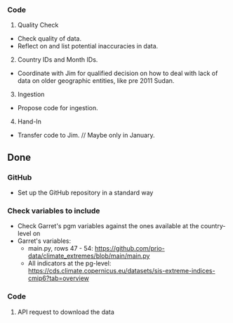 ### Code
1. Quality Check
  + Check quality of data.
  + Reflect on and list potential inaccuracies in data.
2. Country IDs and Month IDs.
  + Coordinate with Jim for qualified decision on how to deal with lack of data on older geographic entities, like pre 2011 Sudan.
3. Ingestion
  + Propose code for ingestion.
4. Hand-In
  + Transfer code to Jim. // Maybe only in January.



## Done

### GitHub
+ Set up the GitHub repository in a standard way

### Check variables to include
+ Check Garret's pgm variables against the ones available at the country-level on
+ Garret's variables:
  + main.py, rows 47 - 54: https://github.com/prio-data/climate_extremes/blob/main/main.py
  + All indicators at the pg-level: https://cds.climate.copernicus.eu/datasets/sis-extreme-indices-cmip6?tab=overview

### Code
1. API request to download the data
